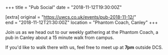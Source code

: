 +++
title = "Pub Social"
date = "2018-11-12T19:30:00Z"

[extra]
original = "https://uwcs.co.uk/events/pub-2018-11-12/"    
end = "2018-11-12T21:30:00Z"
location = "Phantom Coach, Canley"
+++

Join us as we head out to our weekly gathering at the Phantom Coach, a pub in Canley about a 15 minute walk from campus.

If you'd like to walk there with us, feel free to meet up at **7pm** outside DCS.

